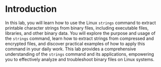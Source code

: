 # Introduction

In this lab, you will learn how to use the Linux `strings` command to extract printable character strings from binary files, including executable files, libraries, and other binary data. You will explore the purpose and usage of the `strings` command, learn how to extract strings from compressed and encrypted files, and discover practical examples of how to apply this command in your daily work. This lab provides a comprehensive understanding of the `strings` command and its applications, empowering you to effectively analyze and troubleshoot binary files on Linux systems.
